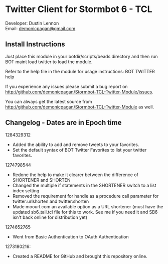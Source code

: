 Twitter Client for Stormbot 6 - TCL
===================================
Developer: Dustin Lennon<br />
Email: <demonicpagan@gmail.com>

Install Instructions
--------------------
Just place this module in your botdir/scripts/beads directory and then run BOT maint load twitter to load the module.

Refer to the help file in the module for usage instructions: BOT TWITTER help

If you experience any issues please submit a bug report on
<http://github.com/demonicpagan/Stormbot-TCL-Twitter-Module/issues>.

You can always get the latest source from <http://github.com/demonicpagan/Stormbot-TCL-Twitter-Module> as well.

Changelog - Dates are in Epoch time
-----------------------------------
1284329312

*	Added the ability to add and remove tweets to your favorites.
*	Set the default syntax of BOT Twitter Favorites to list your twitter favorites.

1274798544

*	Redone the help to make it clearer between the difference of SHORTENER and 
SHORTEN
*	Changed the multiple if statements in the SHORTENER switch to a list index 
setting
*	Removed the requirement for handle as a procedure call parameter for 
twitter:urlshorten and twitter:shorten
*	Made moourl.com an available option as a URL shortener (must have the updated 
sb6_tail.tcl file for this to work. See me if you need it and SB6 isn't back 
online for distribution yet)

1274652765

*	Went from Basic Authentication to OAuth Authentication

1273180216:

*	Created a README for GitHub and brought this repository online.